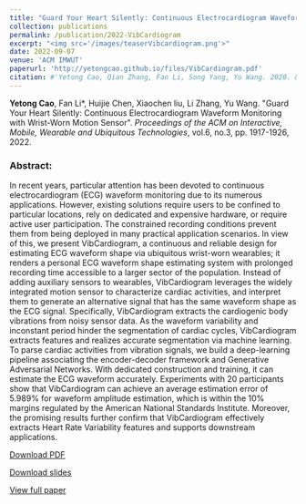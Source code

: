 ```yaml
---
title: "Guard Your Heart Silently: Continuous Electrocardiogram Waveform Monitoring with Wrist-Worn Motion Sensor"
collection: publications
permalink: /publication/2022-VibCardiogram
excerpt: "<img src='/images/teaserVibcardiogram.png'>"
date: 2022-09-07
venue: 'ACM IMWUT'
paperurl: 'http://yetongcao.github.io/files/VibCardiogram.pdf'
citation: #'Yetong Cao, Qian Zhang, Fan Li, Song Yang, Yu Wang. 2020. &quot;EarAce: Empowering Versatile Acoustic Sensing via Earable Active Noise Cancellation Platform.&quot; <i>Proceedings of the ACM on Interactive, Mobile, Wearable and Ubiquitous Technologies</i>. 7(2), 1-23.'
---
```

**Yetong Cao**, Fan Li*, Huijie Chen, Xiaochen liu, Li Zhang, Yu Wang. "Guard Your Heart Silently: Continuous Electrocardiogram Waveform Monitoring with Wrist-Worn Motion Sensor". _Proceedings of the ACM on Interactive, Mobile, Wearable and Ubiquitous Technologies_, vol.6, no.3, pp. 1917-1926, 2022.


### Abstract:
In recent years, particular attention has been devoted to continuous electrocardiogram (ECG) waveform monitoring due to its numerous applications. However, existing solutions require users to be confined to particular locations, rely on dedicated and expensive hardware, or require active user participation. The constrained recording conditions prevent them from being deployed in many practical application scenarios. In view of this, we present VibCardiogram, a continuous and reliable design for estimating ECG waveform shape via ubiquitous wrist-worn wearables; it renders a personal ECG waveform shape estimating system with prolonged recording time accessible to a larger sector of the population. Instead of adding auxiliary sensors to wearables, VibCardiogram leverages the widely integrated motion sensor to characterize cardiac activities, and interpret them to generate an alternative signal that has the same waveform shape as the ECG signal. Specifically, VibCardiogram extracts the cardiogenic body vibrations from noisy sensor data. As the waveform variability and inconstant period hinder the segmentation of cardiac cycles, VibCardiogram extracts features and realizes accurate segmentation via machine learning. To parse cardiac activities from vibration signals, we build a deep-learning pipeline associating the encoder-decoder framework and Generative Adversarial Networks. With dedicated construction and training, it can estimate the ECG waveform accurately. Experiments with 20 participants show that VibCardiogram can achieve an average estimation error of 5.989% for waveform amplitude estimation, which is within the 10% margins regulated by the American National Standards Institute. Moreover, the promising results further confirm that VibCardiogram effectively extracts Heart Rate Variability features and supports downstream applications.

[<ins>Download PDF</ins>](../files/VibCardiogram.pdf) 

[<ins>Download slides</ins>](../files/vibcardiogram.pptx)

[<ins>View full paper</ins>](https://dl.acm.org/doi/abs/10.1145/3550307)
